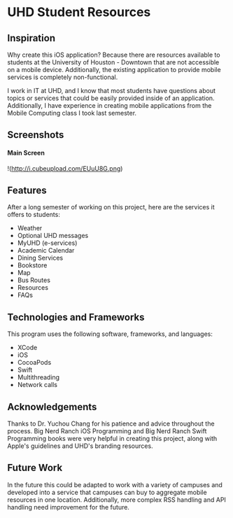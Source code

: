 # **UHD Student Resources**

## Inspiration
Why create this iOS application? Because there are resources available to students at the University of Houston - Downtown that are not accessible on a mobile device. Additionally, the existing application to provide mobile services is completely non-functional.

I work in IT at UHD, and I know that most students have questions about topics or services that could be easily provided inside of an application. Additionally, I have experience in creating mobile applications from the Mobile Computing class I took last semester.

## Screenshots
#### Main Screen

!(http://i.cubeupload.com/EUuU8G.png)

## Features
After a long semester of working on this project, here are the services it offers to students:


- Weather	
- Optional UHD messages
- MyUHD (e-services)
- Academic Calendar
- Dining Services
- Bookstore
- Map
- Bus Routes
- Resources
- FAQs

## Technologies and Frameworks
This program uses the following software, frameworks, and languages:


- XCode
- iOS
- CocoaPods
- Swift
- Multithreading
- Network calls

## Acknowledgements
Thanks to Dr. Yuchou Chang for his patience and advice throughout the process. Big Nerd Ranch iOS Programming and Big Nerd Ranch Swift Programming books were very helpful in creating this project, along with Apple's guidelines and UHD's branding resources.

## Future Work
In the future this could be adapted to work with a variety of campuses and developed into a service that campuses can buy to aggregate mobile resources in one location. Additionally, more complex RSS handling and API handling need improvement for the future.
